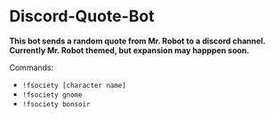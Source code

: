 # Discord-Quote-Bot

**This bot sends a random quote from Mr. Robot to a discord channel. Currently Mr. Robot themed, but expansion may happpen soon.**

Commands:

  - `!fsociety [character name]`
  - `!fsociety gnome`
  - `!fsociety bonsoir`
